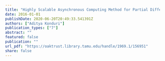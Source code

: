 ```yaml
---
title: "Highly Scalable Asynchronous Computing Method for Partial Differential Equations: A Path Towards Exascale"
date: 2016-01-01
publishDate: 2020-06-20T20:49:33.541391Z
authors: ["Aditya Konduri"]
publication_types: ["7"]
abstract: ""
featured: false
publication: ""
url_pdf: "https://oaktrust.library.tamu.edu/handle/1969.1/156951"
share: false
---
```


